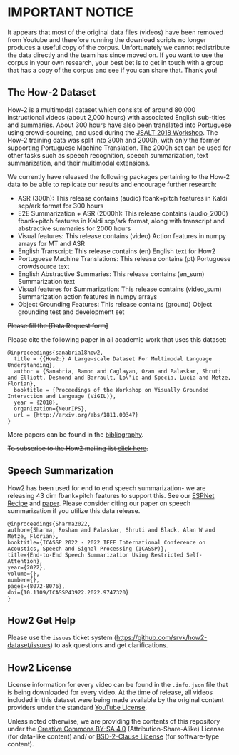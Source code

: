 
# **IMPORTANT NOTICE**

It appears that most of the original data files (videos) have been removed from Youtube and therefore running the download scripts no longer produces a useful copy of the corpus. Unfortunately we cannot redistribute the data directly and the team has since moved on. If you want to use the corpus in your own research, your best bet is to get in touch with a group that has a copy of the corpus and see if you can share that. Thank you! 

## The How-2 Dataset 

How-2 is a multimodal dataset which consists of around 80,000 instructional videos (about 2,000 hours) with associated English sub-titles and summaries. About 300 hours have also been translated into Portuguese using crowd-sourcing, and used during the [JSALT 2018 Workshop](https://www.clsp.jhu.edu/workshops/18-workshop/grounded-sequence-sequence-transduction). The How-2 training data was split into 300h and 2000h, with only the former supporting Portuguese Machine Translation. The 2000h set can be used for other tasks such as speech recognition, speech summarization, text summarization, and their multimodal extensions. 

We currently have released the following packages pertaining to the How-2 data to be able to replicate our results and encourage further research:

- ASR (300h): This release contains (audio) fbank+pitch features in Kaldi scp/ark format for 300 hours
- E2E Summarization + ASR (2000h): This release contains (audio_2000) fbank+pitch features in Kaldi scp/ark format, along with transcript and abstractive summaries for 2000 hours
- Visual features: This release contains (video) Action features in numpy arrays for MT and ASR
- English Transcript: This release contains (en) English text for How2
- Portuguese Machine Translations: This release contains (pt) Portuguese crowdsource text
- English Abstractive Summaries: This release contains (en_sum) Summarization text
- Visual features for Summarization: This release contains (video_sum) Summarization action features in numpy arrays
- Object Grounding Features: This release contains (ground) Object grounding test and development set


~~Please fill the [Data Request form]~~


Please cite the following paper in all academic work that uses this dataset:
```
@inproceedings{sanabria18how2,
  title = {{How2:} A Large-scale Dataset For Multimodal Language Understanding},
  author = {Sanabria, Ramon and Caglayan, Ozan and Palaskar, Shruti and Elliott, Desmond and Barrault, Lo\"ic and Specia, Lucia and Metze, Florian},
  booktitle = {Proceedings of the Workshop on Visually Grounded Interaction and Language (ViGIL)},
  year = {2018},
  organization={NeurIPS},
  url = {http://arxiv.org/abs/1811.00347}
}
```

More papers can be found in the [bibliography](Bibliography.md).

~~To subscribe to the How2 mailing list [click here](https://lists.andrew.cmu.edu/mailman/listinfo/how-to).~~



## Speech Summarization

How2 has been used for end to end speech summarization- we are releasing 43 dim fbank+pitch features to support this. See our [ESPNet Recipe](https://github.com/espnet/espnet/tree/master/egs2/how2_2000h/sum1) and [paper](https://ieeexplore.ieee.org/document/9747320). Please consider citing our paper on speech summarization if you utilize this data release.

```
@inproceedings{Sharma2022, 
author={Sharma, Roshan and Palaskar, Shruti and Black, Alan W and Metze, Florian},
booktitle={ICASSP 2022 - 2022 IEEE International Conference on Acoustics, Speech and Signal Processing (ICASSP)},
title={End-to-End Speech Summarization Using Restricted Self-Attention},
year={2022}, 
volume={},
number={},
pages={8072-8076},
doi={10.1109/ICASSP43922.2022.9747320}
}
```


## How2 Get Help
Please use the `issues` ticket system (https://github.com/srvk/how2-dataset/issues) to ask questions and get clarifications. 

## How2 License
License information for every video can be found in the `.info.json` file that is being downloaded for every video.
At the time of release, all videos included in this dataset were being made available by the original content providers under the standard [YouTube License](https://www.youtube.com/static?template=terms).

Unless noted otherwise, we are providing the contents of this repository under the [Creative Commons BY-SA 4.0](https://creativecommons.org/licenses/by-sa/4.0/) (Attribution-Share-Alike) License (for data-like content) and/ or [BSD-2-Clause License](https://opensource.org/licenses/BSD-2-Clause) (for software-type content).
